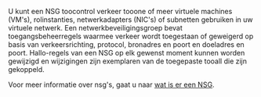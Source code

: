 U kunt een NSG toocontrol verkeer tooone of meer virtuele machines (VM's), rolinstanties, netwerkadapters (NIC's) of subnetten gebruiken in uw virtuele netwerk. Een netwerkbeveiligingsgroep bevat toegangsbeheerregels waarmee verkeer wordt toegestaan of geweigerd op basis van verkeersrichting, protocol, bronadres en poort en doeladres en poort. Hallo-regels van een NSG op elk gewenst moment kunnen worden gewijzigd en wijzigingen zijn exemplaren van de toegepaste tooall die zijn gekoppeld.

Voor meer informatie over nsg's, gaat u naar [wat is er een NSG](../articles/virtual-network/virtual-networks-nsg.md).

